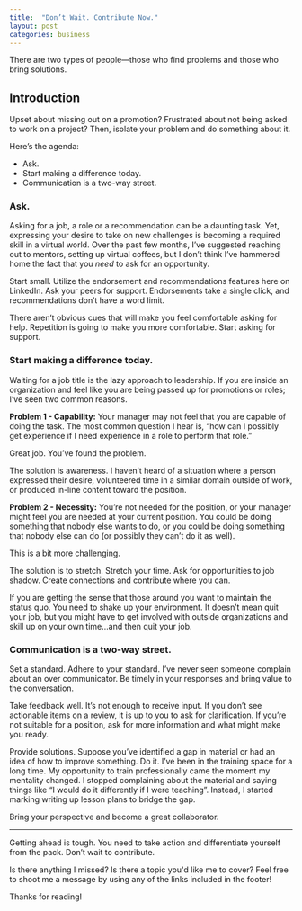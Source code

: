 ```yaml
---
title:  "Don’t Wait. Contribute Now."
layout: post
categories: business
---
```

There are two types of people—those who find problems and those who bring solutions.
## Introduction
Upset about missing out on a promotion? Frustrated about not being asked to work on a project? Then, isolate your problem and do something about it.

Here’s the agenda:
* Ask.
* Start making a difference today.
* Communication is a two-way street.

### Ask.
Asking for a job, a role or a recommendation can be a daunting task. Yet, expressing your desire to take on new challenges is becoming a required skill in a virtual world. Over the past few months, I’ve suggested reaching out to mentors, setting up virtual coffees, but I don’t think I’ve hammered home the fact that you *need* to ask for an opportunity.

Start small. Utilize the endorsement and recommendations features here on LinkedIn. Ask your peers for support. Endorsements take a single click, and recommendations don’t have a word limit. 

There aren’t obvious cues that will make you feel comfortable asking for help. Repetition is going to make you more comfortable. Start asking for support.

### Start making a difference today.
Waiting for a job title is the lazy approach to leadership. If you are inside an organization and feel like you are being passed up for promotions or roles; I’ve seen two common reasons. 

**Problem 1 -  Capability:** Your manager may not feel that you are capable of doing the task. The most common question I hear is, “how can I possibly get experience if I need experience in a role to perform that role.”

Great job. You’ve found the problem.

The solution is awareness. I haven’t heard of a situation where a person expressed their desire, volunteered time in a similar domain outside of work, or produced in-line content toward the position. 

**Problem 2 - Necessity:** You’re not needed for the position, or your manager might feel you are needed at your current position. You could be doing something that nobody else wants to do, or you could be doing something that nobody else can do (or possibly they can’t do it as well).

This is a bit more challenging. 

The solution is to stretch. Stretch your time. Ask for opportunities to job shadow. Create connections and contribute where you can.

If you are getting the sense that those around you want to maintain the status quo. You need to shake up your environment. It doesn’t mean quit your job, but you might have to get involved with outside organizations and skill up on your own time...and then quit your job.

### Communication is a two-way street.
Set a standard. Adhere to your standard. I’ve never seen someone complain about an over communicator. Be timely in your responses and bring value to the conversation.

Take feedback well. It’s not enough to receive input. If you don’t see actionable items on a review, it is up to you to ask for clarification. If you’re not suitable for a position, ask for more information and what might make you ready.

Provide solutions. Suppose you’ve identified a gap in material or had an idea of how to improve something. Do it. I’ve been in the training space for a long time. My opportunity to train professionally came the moment my mentality changed. I stopped complaining about the material and saying things like “I would do it differently if I were teaching”. Instead, I started marking writing up lesson plans to bridge the gap.

Bring your perspective and become a great collaborator.

---

Getting ahead is tough. You need to take action and differentiate yourself from the pack. Don’t wait to contribute.


Is there anything I missed? Is there a topic you'd like me to cover? Feel free to shoot me a message by using any of the links included in the footer!

Thanks for reading!


